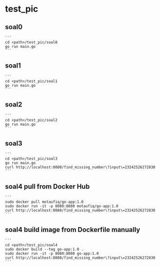 # test_pic

## soal0
    ```
    cd <path>/test_pic/soal0
    go run main.go
    ```

## soal1
    ```
    cd <path>/test_pic/soal1
    go run main.go
    ```

## soal2
    ```
    cd <path>/test_pic/soal2
    go run main.go
    ```

## soal3
    ```
    cd <path>/test_pic/soal3
    go run main.go
    curl http://localhost:8080/find_missing_number\?input\=23242526272830
    ```

## soal4 pull from Docker Hub
    ```
    sudo docker pull motaufiq/go-app:1.0
    sudo docker run -it -p 8080:8080 motaufiq/go-app:1.0
    curl http://localhost:8080/find_missing_number\?input\=23242526272830
    ```

## soal4 build image from Dockerfile manually
    ```
    cd <path>/test_pic/soal4
    sudo docker build --tag go-app:1.0 .
    sudo docker run -it -p 8080:8080 go-app:1.0
    curl http://localhost:8080/find_missing_number\?input\=23242526272830
    ```